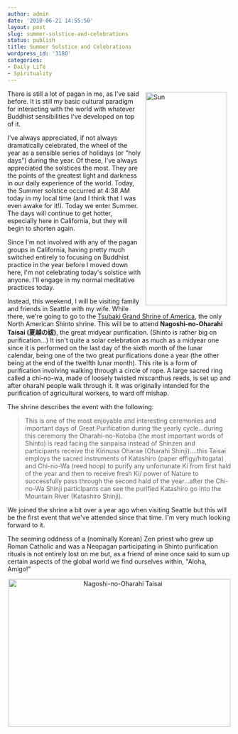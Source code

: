 ```yaml
---
author: admin
date: '2010-06-21 14:55:50'
layout: post
slug: summer-solstice-and-celebrations
status: publish
title: Summer Solstice and Celebrations
wordpress_id: '3180'
categories:
- Daily Life
- Spirituality
---
```

<a href="http://www.flickr.com/photos/albill/4721817387/" title="Sun"><img align="right" src="http://farm2.static.flickr.com/1367/4721817387_0ca0989a0f_o.jpg" width="183" height="480" hspace="10" vspace="5" alt="Sun" /></a> There is still a lot of pagan in me, as I've said before. It is still my basic cultural paradigm for interacting with the world with whatever Buddhist sensibilities I've developed on top of it.

I've always appreciated, if not always dramatically celebrated, the wheel of the year as a sensible series of holidays (or "holy days") during the year. Of these, I've always appreciated the solstices the most. They are the points of the greatest light and darkness in our daily experience of the world. Today, the Summer solstice occurred at 4:38 AM today in my local time (and I think that I was even awake for it!). Today we enter Summer. The days will continue to get hotter, especially here in California, but they will begin to shorten again.

Since I'm not involved with any of the pagan groups in California, having pretty much switched entirely to focusing on Buddhist practice in the year before I moved down here, I'm not celebrating today's solstice with anyone. I'll engage in my normal meditative practices today. 

Instead, this weekend, I will be visiting family and friends in Seattle with my wife. While there, we're going to go to the <a href="http://www.tsubakishrine.com/home.html">Tsubaki Grand Shrine of America</a>, the only North American Shinto shrine. This will be to attend <strong>Nagoshi-no-Oharahi Taisai (夏越の祓)</strong>, the great midyear purification. (Shinto is rather big on purification...) It isn't quite a solar celebration as much as a midyear one since it is performed on the last day of the sixth month of the lunar calendar, being one of the two great purifications done a year (the other being at the end of the twelfth lunar month). This rite is a form of purification involving walking through a circle of rope. A large sacred ring called a chi-no-wa, made of loosely twisted miscanthus reeds, is set up and after oharahi people walk through it. It was originally intended for the purification of agricultural workers, to ward off mishap.

The shrine describes the event with the following:
<blockquote>This is one of the most enjoyable and interesting ceremonies and important days of Great Purification during the yearly cycle...during this ceremony the Oharahi-no-Kotoba (the most important words of Shinto) is read facing the sanpaisa instead of Shinzen and participants receive the Kirinusa Oharae (Oharahi Shinji)....this Taisai employs the sacred instruments of Katashiro (paper effigy/hitogata) and Chi-no-Wa (reed hoop) to purify any unfortunate Ki from first hald of the year and then to receive fresh Ki/ power of Nature to successfully pass through the second hald of the year...after the Chi-no-Wa Shinji participants can see the purified Katashiro go into the Mountain River (Katashiro Shinji).</blockquote>
We joined the shrine a bit over a year ago when visiting Seattle but this will be the first event that we've attended since that time. I'm very much looking forward to it.

The seeming oddness of a (nominally Korean) Zen priest who grew up Roman Catholic and was a Neopagan participating in Shinto purification rituals is not entirely lost on me but, as a friend of mine once said to sum up certain aspects of the global world we find ourselves within, "Aloha, Amigo!"

<div align="center"><a href="http://www.flickr.com/photos/albill/4721849797/" title="Nagoshi-no-Oharahi Taisai"><img src="http://farm2.static.flickr.com/1105/4721849797_91752d75cf.jpg" width="500" height="333" alt="Nagoshi-no-Oharahi Taisai" /></a></div>


